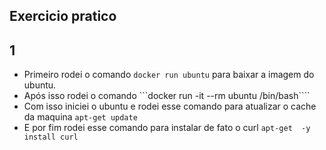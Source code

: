 ## Exercicio pratico

## 1

- Primeiro rodei o comando `docker run ubuntu` para baixar a imagem do ubuntu.
- Após isso rodei o comando ```docker run -it --rm ubuntu /bin/bash````
- Com isso iniciei o ubuntu e rodei esse comando para atualizar o cache da maquina `apt-get update`
- E por fim rodei esse comando para instalar de fato o curl `apt-get  -y install curl`
